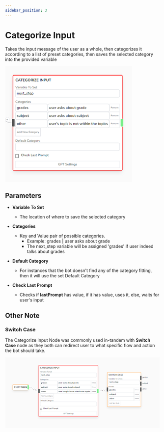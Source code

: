 ```yaml
---
sidebar_position: 3
---
```


# Categorize Input

Takes the input message of the user as a whole, then categorizes it according to a list of preset categories, then saves the selected category into the provided variable

![alt text](image-8.png)

## Parameters

- **Variable To Set**

  - The location of where to save the selected category

- **Categories**

  - Key and Value pair of possible categories.
    - Example: grades | user asks about grade
    - The next_step variable will be assigned 'grades' if user indeed talks about grades

- **Default Category**

  - For instances that the bot doesn't find any of the category fitting, then it will use the set Default Category

- **Check Last Prompt**

  - Checks if **lastPrompt** has value, if it has value, uses it, else, waits for user's input

## Other Note

### Switch Case

The Categorize Input Node was commonly used in-tandem with **Switch Case** node as they both can redirect user to what specific flow and action the bot should take.

![alt text](image-9.png)
